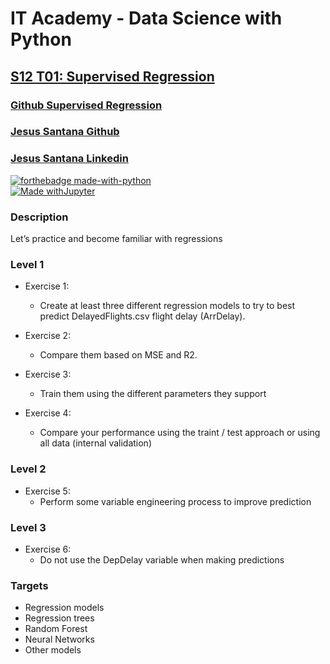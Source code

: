 # IT Academy - Data Science with Python
## [S12 T01: Supervised Regression](https://github.com/jesussantana/Supervised-Regression/blob/main/notebooks/S12_T01_Supevised_Regression.ipynb) 
### [Github Supervised Regression](https://github.com/jesussantana/Supervised-Regression) 
### [Jesus Santana Github](https://github.com/jesussantana)
### [Jesus Santana Linkedin](https://www.linkedin.com/in/chus-santana/)

[![forthebadge made-with-python](http://ForTheBadge.com/images/badges/made-with-python.svg)](https://www.python.org/)  
[![Made withJupyter](https://img.shields.io/badge/Made%20with-Jupyter-orange?style=for-the-badge&logo=Jupyter)](https://jupyter.org/try) 

### Description

Let’s practice and become familiar with regressions


### Level 1

- Exercise 1: 
  - Create at least three different regression models to try to best predict DelayedFlights.csv flight delay (ArrDelay).

- Exercise 2: 
  - Compare them based on MSE and R2.

- Exercise 3: 
  - Train them using the different parameters they support

- Exercise 4: 
  - Compare your performance using the traint / test approach or using all data (internal validation)


### Level 2

- Exercise 5: 
  - Perform some variable engineering process to improve prediction

### Level 3

- Exercise 6: 
  - Do not use the DepDelay variable when making predictions


### Targets

- Regression models
- Regression trees
- Random Forest
- Neural Networks
- Other models